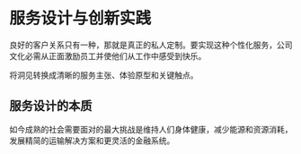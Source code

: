 # 服务设计与创新实践

良好的客户关系只有一种，那就是真正的私人定制。要实现这种个性化服务，公司文化必需从正面激励员工并使他们从工作中感受到快乐。

将洞见转换成清晰的服务主张、体验原型和关键触点。

## 服务设计的本质
如今成熟的社会需要面对的最大挑战是维持人们身体健康，减少能源和资源消耗，发展精简的运输解决方案和更灵活的金融系统。